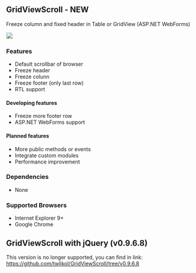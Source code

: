 ## GridViewScroll - NEW
Freeze column and fixed header in Table or GridView (ASP.NET WebForms)

<img border="0" border="0" style="border:1px solid #EFEFEF;" src="http://gridviewscroll.aspcity.idv.tw/images/gridviewscrollv2_git.png?2017110701">

### Features
* Default scrollbar of browser
* Freeze header 
* Freeze colunn
* Freeze footer (only last row)
* RTL support
#### Developing features
* Freeze more footer row
* ASP.NET WebForms support
#### Planned features
* More public methods or events
* Integrate custom modules
* Performance improvement
### Dependencies
* None
### Supported Browsers
* Internet Explorer 9+
* Google Chrome

## GridViewScroll with jQuery (v0.9.6.8)
This version is no longer supported, you can find in link:
https://github.com/twlikol/GridViewScroll/tree/v0.9.6.8
